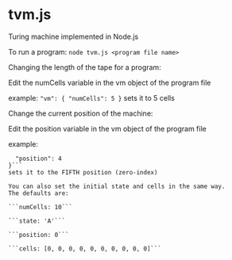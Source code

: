 # tvm.js
Turing machine implemented in Node.js

To run a program:
  ```node tvm.js <program file name>```

Changing the length of the tape for a program:
  
  Edit the numCells variable in the vm object of the program file

example:
  ``"vm": {
    "numCells": 5
  }``
  sets it to 5 cells

Change the current position of the machine:
  
  Edit the position variable in the vm object of the program file

example:
  ```"vm": {
    "position": 4
  }```
  sets it to the FIFTH position (zero-index)

You can also set the initial state and cells in the same way.
The defaults are:

```numCells: 10```

```state: 'A'```

```position: 0```

```cells: [0, 0, 0, 0, 0, 0, 0, 0, 0, 0]```
